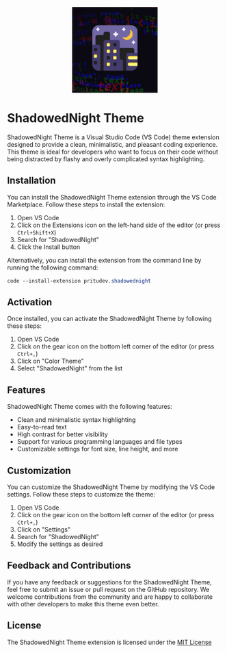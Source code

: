 
<div align="center">
<img src="./images/logo.png" width="200" height="200"/>
</div>

# ShadowedNight Theme

ShadowedNight Theme is a Visual Studio Code (VS Code) theme extension designed to provide a clean, minimalistic, and pleasant coding experience. This theme is ideal for developers who want to focus on their code without being distracted by flashy and overly complicated syntax highlighting.

## Installation

You can install the ShadowedNight Theme extension through the VS Code Marketplace. Follow these steps to install the extension:

1. Open VS Code
2. Click on the Extensions icon on the left-hand side of the editor (or press `Ctrl+Shift+X`)
3. Search for "ShadowedNight"
4. Click the Install button

Alternatively, you can install the extension from the command line by running the following command:

```css
code --install-extension pritudev.shadowednight
```

## Activation

Once installed, you can activate the ShadowedNight Theme by following these steps:

1. Open VS Code
2. Click on the gear icon on the bottom left corner of the editor (or press `Ctrl+,`)
3. Click on "Color Theme"
4. Select "ShadowedNight" from the list

## Features

ShadowedNight Theme comes with the following features:

- Clean and minimalistic syntax highlighting
- Easy-to-read text
- High contrast for better visibility
- Support for various programming languages and file types
- Customizable settings for font size, line height, and more

## Customization

You can customize the ShadowedNight Theme by modifying the VS Code settings. Follow these steps to customize the theme:

1. Open VS Code
2. Click on the gear icon on the bottom left corner of the editor (or press `Ctrl+,`)
3. Click on "Settings"
4. Search for "ShadowedNight"
5. Modify the settings as desired

## Feedback and Contributions

If you have any feedback or suggestions for the ShadowedNight Theme, feel free to submit an issue or pull request on the GitHub repository. We welcome contributions from the community and are happy to collaborate with other developers to make this theme even better.

## License

The ShadowedNight Theme extension is licensed under the [MIT License](https://github.com/preetsuthar17/pritu-dark-them/blob)
